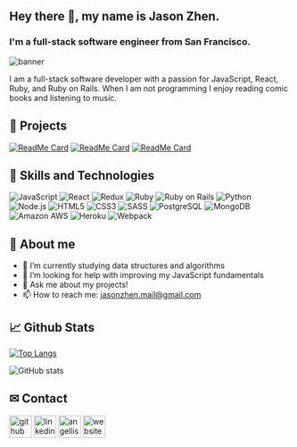 ## Hey there 👋, my name is Jason Zhen.
### I'm a full-stack software engineer from San Francisco.

![banner](https://user-images.githubusercontent.com/6326660/103442638-e4fc7180-4c0c-11eb-9218-ec589075f8ae.png)

I am a full-stack software developer with a passion for JavaScript, React, Ruby, and Ruby on Rails. When I am not programming I enjoy reading comic books and listening to music.

## &#128221; Projects

[![ReadMe Card](https://github-readme-stats.vercel.app/api/pin/?username=jazhen&repo=groove_town)](https://github.com/jazhen/groove_town)
[![ReadMe Card](https://github-readme-stats.vercel.app/api/pin/?username=jazhen&repo=snack-pack)](https://github.com/jazhen/snack-pack)
[![ReadMe Card](https://github-readme-stats.vercel.app/api/pin/?username=jmcbgaston&repo=mamas_helper)](https://github.com/jmcbgaston/mamas_helper)

## &#128295; Skills and Technologies

![JavaScript](https://img.shields.io/badge/-JavaScript-informational?style=flat&logo=JavaScript&logoColor=black&color=F7DF1E)
![React](https://img.shields.io/badge/-React-informational?style=flat&logo=React&logoColor=black&color=61DAFB)
![Redux](https://img.shields.io/badge/-Redux-informational?style=flat&logo=Redux&logoColor=white&color=764ABC)
![Ruby](https://img.shields.io/badge/-Ruby-informational?style=flat&logo=Ruby&logoColor=white&color=CC342D)
![Ruby on Rails](https://img.shields.io/badge/-Ruby_on_Rails-informational?style=flat&logo=Ruby-on-Rails&logoColor=white&color=CC342D)
![Python](https://img.shields.io/badge/-Python-informational?style=flat&logo=Python&logoColor=white&color=3776AB)
![Node.js](https://img.shields.io/badge/-Node.js-informational?style=flat&logo=Node.js&logoColor=white&color=339933)
![HTML5](https://img.shields.io/badge/-HTML5-informational?style=flat&logo=HTML5&logoColor=white&color=E34F26)
![CSS3](https://img.shields.io/badge/-CSS3-informational?style=flat&logo=CSS3&logoColor=white&color=1572B6)
![SASS](https://img.shields.io/badge/-SASS-informational?style=flat&logo=SASS&logoColor=white&color=CC6699)
![PostgreSQL](https://img.shields.io/badge/-PostgreSQL-informational?style=flat&logo=PostgreSQL&logoColor=white&color=336791)
![MongoDB](https://img.shields.io/badge/-MongoDB-informational?style=flat&logo=MongoDB&logoColor=white&color=47A248)
![Amazon AWS](https://img.shields.io/badge/-Amazon_AWS-informational?style=flat&logo=Amazon-AWS&logoColor=white&color=232F3E)
![Heroku](https://img.shields.io/badge/-Heroku-informational?style=flat&logo=Heroku&logoColor=white&color=430098)
![Webpack](https://img.shields.io/badge/-Webpack-informational?style=flat&logo=Webpack&logoColor=black&color=8DD6F9)

## &#128587; About me

- 🌱 I’m currently studying data structures and algorithms
- 🤔 I’m looking for help with improving my JavaScript fundamentals
- 💬 Ask me about my projects!
- 📫 How to reach me: jasonzhen.mail@gmail.com

## &#128200; Github Stats

[![Top Langs](https://github-readme-stats.vercel.app/api/top-langs/?username=jazhen)](https://github.com/anuraghazra/github-readme-stats)

![GitHub stats](https://github-readme-stats.vercel.app/api?username=jazhen&show_icons=true)

## &#9993; Contact

[<img src='https://cdn.jsdelivr.net/npm/simple-icons@3.0.1/icons/github.svg' alt='github' height='40'>](https://github.com/jazhen)  [<img src='https://cdn.jsdelivr.net/npm/simple-icons@3.0.1/icons/linkedin.svg' alt='linkedin' height='40'>](https://www.linkedin.com/in/jazhen/)  [<img src='https://cdn.jsdelivr.net/npm/simple-icons@3.0.1/icons/angellist.svg' alt='angellist' height='40'>](https://angel.co/u/jazhen)  [<img src='https://git.io/JL7Hs' alt='website' height='40'>](https://jazhen.github.io/)

